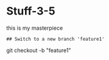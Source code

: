 # Stuff-3-5

this is my masterpiece

    ## Switch to a new branch 'feature1'
git checkout -b "feature1"